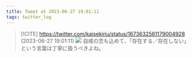 ```yaml
---
title: Tweet at 2023-06-27 19:01:11
tags: twitter_log
---
```


> [!CITE] https://twitter.com/kaisekiriu/status/1673632561179004928 (2023-06-27 19:01:11)
> ![](https://twitter.com/kaisekiriu/status/1673632561179004928)
> 自戒の念も込めて、「存在する／存在しない」という言葉は丁寧に扱うべきよね。
